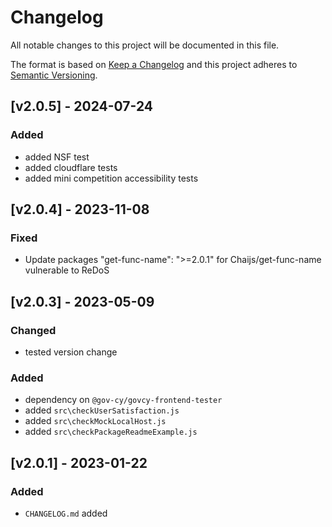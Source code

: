 # Changelog
 
All notable changes to this project will be documented in this file.
 
The format is based on [Keep a Changelog](https://keepachangelog.com/en/1.0.0/)
and this project adheres to [Semantic Versioning](https://semver.org/spec/v2.0.0.html).

## [v2.0.5] - 2024-07-24
### Added
- added NSF test
- added cloudflare tests
- added mini competition accessibility tests 

## [v2.0.4] - 2023-11-08
### Fixed
- Update packages "get-func-name": ">=2.0.1" for Chaijs/get-func-name vulnerable to ReDoS 

## [v2.0.3] - 2023-05-09
### Changed
- tested version change 
### Added
- dependency on `@gov-cy/govcy-frontend-tester`
- added `src\checkUserSatisfaction.js`
- added `src\checkMockLocalHost.js`
- added `src\checkPackageReadmeExample.js`

## [v2.0.1] - 2023-01-22
### Added
- `CHANGELOG.md` added 
